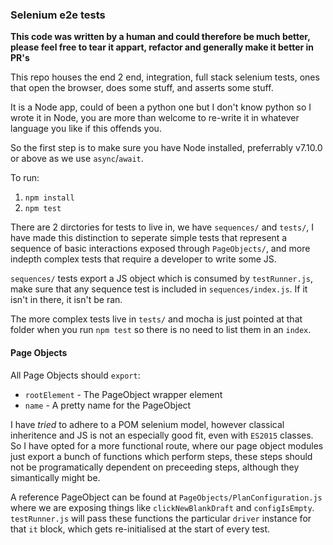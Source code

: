 ### Selenium e2e tests

**This code was written by a human and could therefore be much better, please feel free to tear it appart, refactor and generally make it better in PR's**

This repo houses the end 2 end, integration, full stack selenium tests, ones that open the browser, does some stuff, and asserts some stuff.

It is a Node app, could of been a python one but I don't know python so I wrote it in Node, you are more than welcome to re-write it in whatever language you like if this offends you.

So the first step is to make sure you have Node installed, preferrably v7.10.0 or above as we use `async`/`await`.

To run:

1. `npm install`
2. `npm test`

There are 2 dirctories for tests to live in, we have `sequences/` and `tests/`, I have made this distinction to seperate simple tests that represent a sequence of basic interactions exposed through `PageObjects/`, and more indepth complex tests that require a developer to write some JS. 

`sequences/` tests export a JS object which is consumed by `testRunner.js`, make sure that any sequence test is included in `sequences/index.js`. If it isn't in there, it isn't be ran.

The more complex tests live in `tests/` and mocha is just pointed at that folder when you run `npm test` so there is no need to list them in an `index`.


#### Page Objects

All Page Objects should `export`:

- `rootElement` - The PageObject wrapper element
- `name` - A pretty name for the PageObject

I have _tried_ to adhere to a POM selenium model, however classical inheritence and JS is not an especially good fit, even with `ES2015` classes. So I have opted for a more functional route, where our page object modules just export a bunch of functions which perform steps, these steps should not be programatically dependent on preceeding steps, although they simantically might be. 

A reference PageObject can be found at `PageObjects/PlanConfiguration.js` where we are exposing things like `clickNewBlankDraft` and `configIsEmpty`. `testRunner.js` will pass these functions the particular `driver` instance for that `it` block, which gets re-initialised at the start of every test.